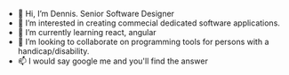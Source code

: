 - 👋 Hi, I’m Dennis. Senior Software Designer  
- 👀 I’m interested in creating commecial dedicated software applications.
- 🌱 I’m currently learning react, angular
- 💞️ I’m looking to collaborate on programming tools for persons with a handicap/disability.
- 📫 I would say google me and you'll find the answer 

<!---
dnnslmns/dnnslmns is a ✨ special ✨ repository because its `README.md` (this file) appears on your GitHub profile.
You can click the Preview link to take a look at your changes.
--->
